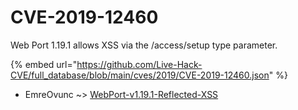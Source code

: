 # CVE-2019-12460

Web Port 1.19.1 allows XSS via the /access/setup type parameter.

{% embed url="https://github.com/Live-Hack-CVE/full_database/blob/main/cves/2019/CVE-2019-12460.json" %}


* EmreOvunc ~> [WebPort-v1.19.1-Reflected-XSS](https://zeste.alice-snow.ru/2019/database/cve-2019-12460/webport-v1.19.1-reflected-xss-emreovunc)